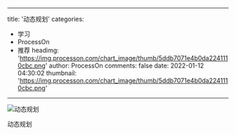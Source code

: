 
---
title: '动态规划'
categories: 
 - 学习
 - ProcessOn
 - 推荐
headimg: 'https://img.processon.com/chart_image/thumb/5ddb7071e4b0da2241110cbc.png'
author: ProcessOn
comments: false
date: 2022-01-12 04:30:02
thumbnail: 'https://img.processon.com/chart_image/thumb/5ddb7071e4b0da2241110cbc.png'
---

<div>   
<img class="thumb" alt="动态规划" src="https://img.processon.com/chart_image/thumb/5ddb7071e4b0da2241110cbc.png" referrerpolicy="no-referrer">
<p>动态规划</p>  
</div>
            